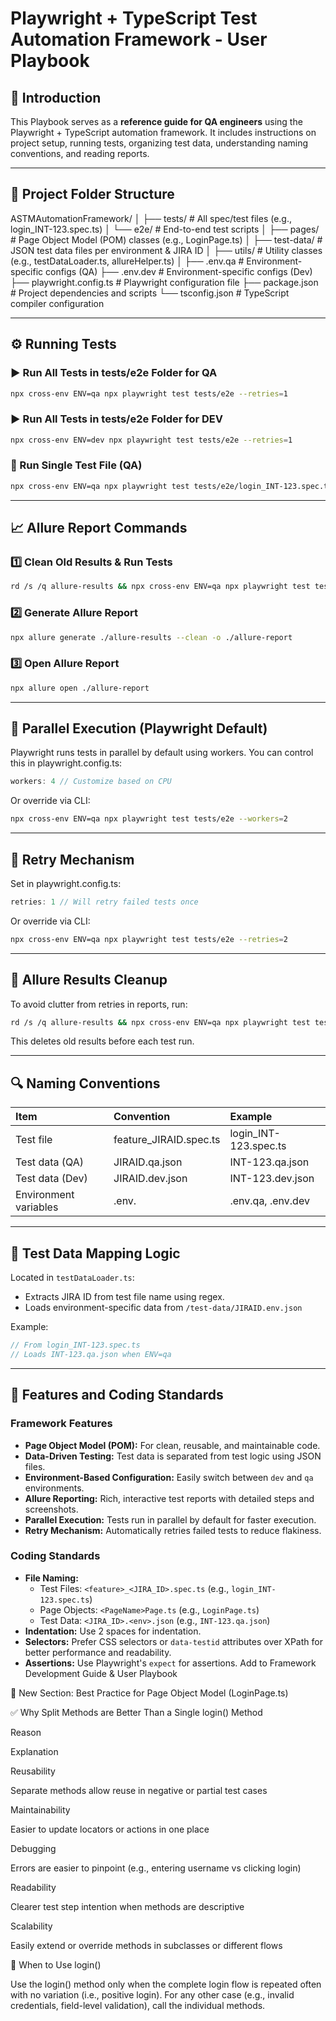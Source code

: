 # Playwright + TypeScript Test Automation Framework - User Playbook

## 📘 Introduction
This Playbook serves as a **reference guide for QA engineers** using the Playwright + TypeScript automation framework. It includes instructions on project setup, running tests, organizing test data, understanding naming conventions, and reading reports.

-----
## 📂 Project Folder Structure
ASTMAutomationFramework/
│
├── tests/                     # All spec/test files (e.g., login_INT-123.spec.ts)
│   └── e2e/                   # End-to-end test scripts
│
├── pages/                    # Page Object Model (POM) classes (e.g., LoginPage.ts)
│
├── test-data/                # JSON test data files per environment & JIRA ID
│
├── utils/                    # Utility classes (e.g., testDataLoader.ts, allureHelper.ts)
│
├── .env.qa                   # Environment-specific configs (QA)
├── .env.dev                  # Environment-specific configs (Dev)
├── playwright.config.ts      # Playwright configuration file
├── package.json              # Project dependencies and scripts
└── tsconfig.json             # TypeScript compiler configuration

-----
## ⚙️ Running Tests
### ▶️ Run All Tests in tests/e2e Folder for QA
```bash
npx cross-env ENV=qa npx playwright test tests/e2e --retries=1
```
### ▶️ Run All Tests in tests/e2e Folder for DEV
```bash
npx cross-env ENV=dev npx playwright test tests/e2e --retries=1
```
### 🧪 Run Single Test File (QA)
```bash
npx cross-env ENV=qa npx playwright test tests/e2e/login_INT-123.spec.ts
```

-----
## 📈 Allure Report Commands
### 1️⃣ Clean Old Results & Run Tests
```bash
rd /s /q allure-results && npx cross-env ENV=qa npx playwright test tests/e2e --retries=1
```
### 2️⃣ Generate Allure Report
```bash
npx allure generate ./allure-results --clean -o ./allure-report
```
### 3️⃣ Open Allure Report
```bash
npx allure open ./allure-report
```

-----
## 🚀 Parallel Execution (Playwright Default)
Playwright runs tests in parallel by default using workers. You can control this in playwright.config.ts:
```typescript
workers: 4 // Customize based on CPU
```
Or override via CLI:
```bash
npx cross-env ENV=qa npx playwright test tests/e2e --workers=2
```

-----
## 🔁 Retry Mechanism
Set in playwright.config.ts:
```typescript
retries: 1 // Will retry failed tests once
```
Or override via CLI:
```bash
npx cross-env ENV=qa npx playwright test tests/e2e --retries=2
```

-----
## 🧹 Allure Results Cleanup
To avoid clutter from retries in reports, run:
```bash
rd /s /q allure-results && npx cross-env ENV=qa npx playwright test tests/e2e --retries=1
```
This deletes old results before each test run.

-----
## 🔍 Naming Conventions

|Item|Convention|Example|
| :- | :- | :- |
|Test file|feature_JIRAID.spec.ts|login_INT-123.spec.ts|
|Test data (QA)|JIRAID.qa.json|INT-123.qa.json|
|Test data (Dev)|JIRAID.dev.json|INT-123.dev.json|
|Environment variables|.env.<env>|.env.qa, .env.dev|

-----
## 📄 Test Data Mapping Logic
Located in `testDataLoader.ts`:

- Extracts JIRA ID from test file name using regex.
- Loads environment-specific data from `/test-data/JIRAID.env.json`

Example:
```typescript
// From login_INT-123.spec.ts
// Loads INT-123.qa.json when ENV=qa
```

-----
## 🚀 Features and Coding Standards

### Framework Features

- **Page Object Model (POM):** For clean, reusable, and maintainable code.
- **Data-Driven Testing:** Test data is separated from test logic using JSON files.
- **Environment-Based Configuration:** Easily switch between `dev` and `qa` environments.
- **Allure Reporting:** Rich, interactive test reports with detailed steps and screenshots.
- **Parallel Execution:** Tests run in parallel by default for faster execution.
- **Retry Mechanism:** Automatically retries failed tests to reduce flakiness.

### Coding Standards

- **File Naming:**
    - Test Files: `<feature>_<JIRA_ID>.spec.ts` (e.g., `login_INT-123.spec.ts`)
    - Page Objects: `<PageName>Page.ts` (e.g., `LoginPage.ts`)
    - Test Data: `<JIRA_ID>.<env>.json` (e.g., `INT-123.qa.json`)
- **Indentation:** Use 2 spaces for indentation.
- **Selectors:** Prefer CSS selectors or `data-testid` attributes over XPath for better performance and readability.
- **Assertions:** Use Playwright's `expect` for assertions.
Add to Framework Development Guide & User Playbook

🔹 New Section: Best Practice for Page Object Model (LoginPage.ts)

✅ Why Split Methods are Better Than a Single login() Method

Reason

Explanation

Reusability

Separate methods allow reuse in negative or partial test cases

Maintainability

Easier to update locators or actions in one place

Debugging

Errors are easier to pinpoint (e.g., entering username vs clicking login)

Readability

Clearer test step intention when methods are descriptive

Scalability

Easily extend or override methods in subclasses or different flows

🔄 When to Use login()

Use the login() method only when the complete login flow is repeated often with no variation (i.e., positive login). For any other case (e.g., invalid credentials, field-level validation), call the individual methods.
